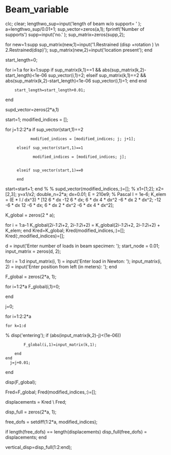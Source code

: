 # Beam_variable
clc; clear; lengthwo_sup=input('length of beam w/o support=  ' );
a=lengthwo_sup/0.01+1;
sup_vector=zeros(a,1);
fprintf('Number of supports')
supp=input('no.' );
sup_matrix=zeros(supp,2);

for new=1:supp
    sup_matrix(new,1)=input('1.Restrained (disp +rotation ) \n 2.Restrained(disp)');
    sup_matrix(new,2)=input('location present');
end

start_length=0;

for i=1:a
    for k=1:supp
        if sup_matrix(k,1)==1 && abs(sup_matrix(k,2)-start_length)<1e-06
            sup_vector(i,1)=2;
        elseif sup_matrix(k,1)==2 && abs(sup_matrix(k,2)-start_length)<1e-06
            sup_vector(i,1)=1;
        end
    end
    
        start_length=start_length+0.01;
end

supd_vector=zeros(2*a,1)

start=1;
modified_indices = [];

for j=1:2:2*a
         if sup_vector(start,1)==2
           
               modified_indices = [modified_indices; j; j+1];
               
         elseif sup_vector(start,1)==1
             
                modified_indices = [modified_indices; j];
                
                
         elseif sup_vector(start,1)==0
             
         end
   start=start+1;
end
% 
% supd_vector(modified_indices,:)=[];
% x1=[1;2]; x2=[2,3]; y=x1/x2;
double_n=2*a;
dx=0.01;
E = 210e9; % Pascal
I = 1e-6; 
K_elem = (E * I / dx^3) * [12 6 * dx -12 6 * dx;
                           6 * dx 4 * dx^2 -6 * dx 2 * dx^2;
                           -12 -6 * dx 12 -6 * dx;
                           6 * dx 2 * dx^2 -6 * dx 4 * dx^2];
                       
                       
K_global = zeros(2 * a);

for i = 1:a-1
    K_global(2*i-1:2*i+2, 2*i-1:2*i+2) = K_global(2*i-1:2*i+2, 2*i-1:2*i+2) + K_elem;
end
Kred=K_global;
Kred(modified_indices,:)=[];
Kred(:,modified_indices)=[];

d = input('Enter number of loads in beam specimen: ');
start_node = 0.01;
input_matrix = zeros(d, 2);


for i = 1:d
    input_matrix(i, 1) = input('Enter load in Newton: ');
    input_matrix(i, 2) = input('Enter position from left (in meters): ');
end

F_global = zeros(2*a, 1);

  for i=1:2*a
        F_global(i,1)=0;
     
  end
    
j=0;

for i=1:2:2*a
     
    for k=1:d
%            disp('entering');
      if (abs(input_matrix(k,2)-j)<(1e-06))
       
            F_global(i,1)=input_matrix(k,1);
            
        end
    end
      j=j+0.01;
end

disp(F_global);

Fred=F_global;
Fred(modified_indices,:)=[];

displacements = Kred \ Fred;

disp_full = zeros(2*a, 1);


free_dofs = setdiff(1:2*a, modified_indices); 


if length(free_dofs) == length(displacements)
    disp_full(free_dofs) = displacements;
end

vertical_disp=disp_full(1:2:end);


